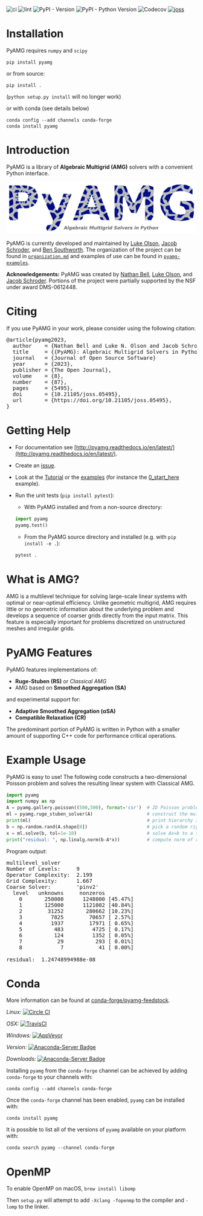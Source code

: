 ![ci](https://img.shields.io/github/actions/workflow/status/pyamg/pyamg/ci.yml?style=flat-square&label=tests)
![lint](https://img.shields.io/github/actions/workflow/status/pyamg/pyamg/lint.yml?style=flat-square&label=lint)
![PyPI - Version](https://img.shields.io/pypi/v/pyamg?style=flat-square)
![PyPI - Python Version](https://img.shields.io/pypi/pyversions/pyamg?style=flat-square)
![Codecov](https://img.shields.io/codecov/c/github/pyamg/pyamg?style=flat-square)
[![joss](https://joss.theoj.org/papers/10.21105/joss.05495/status.svg?style=flat-square)](https://doi.org/10.21105/joss.05495)

# Installation
PyAMG requires `numpy` and `scipy`

```
pip install pyamg
```

or from source:

```
pip install .
```

(`python setup.py install` will no longer work)

or with conda (see details below)

```
conda config --add channels conda-forge
conda install pyamg
```

# Introduction

PyAMG is a library of **Algebraic Multigrid (AMG)** solvers with a convenient Python interface.

![](https://raw.githubusercontent.com/pyamg/pyamg/main/docs/logo/pyamg_logo_withtext.png)

PyAMG is currently developed and maintained by
[Luke Olson](http://lukeo.cs.illinois.edu),
[Jacob Schroder](https://www.unm.edu/~jbschroder), and
[Ben Southworth](https://arxiv.org/a/southworth_b_1.html).
The organization of the project can be found in [`organization.md`](organization.md) and
examples of use can be found in [`pyamg-examples`](https://github.com/pyamg/pyamg-examples).

**Acknowledgements:**
PyAMG was created by
[Nathan Bell](http://wnbell.com/), 
[Luke Olson](http://lukeo.cs.illinois.edu), and
[Jacob Schroder](https://www.unm.edu/~jbschroder).
Portions of the project were partially supported by the NSF under award DMS-0612448.

# Citing

If you use PyAMG in your work, please consider using the following citation:

<pre>
@article{pyamg2023,
  author    = {Nathan Bell and Luke N. Olson and Jacob Schroder and Ben Southworth},
  title     = {{PyAMG}: Algebraic Multigrid Solvers in Python},
  journal   = {Journal of Open Source Software}
  year      = {2023},
  publisher = {The Open Journal},
  volume    = {8},
  number    = {87},
  pages     = {5495},
  doi       = {10.21105/joss.05495},
  url       = {https://doi.org/10.21105/joss.05495},
}
</pre>

# Getting Help

- For documentation see [http://pyamg.readthedocs.io/en/latest/](http://pyamg.readthedocs.io/en/latest/).

- Create an [issue](https://github.com/pyamg/pyamg/issues).

- Look at the [Tutorial](https://github.com/pyamg/pyamg/wiki/Tutorial) or the [examples](https://github.com/pyamg/pyamg-examples) (for instance  the [0_start_here](https://github.com/pyamg/pyamg-examples/blob/main/0_start_here/demo.py) example).

- Run the unit tests (`pip install pytest`):
  - With PyAMG installed and from a non-source directory:
  ```python
  import pyamg
  pyamg.test()
  ```
  - From the PyAMG source directory and installed (e.g. with `pip install -e .`):
  ```python
  pytest .
  ```

# What is AMG?

 AMG is a multilevel technique for solving large-scale linear systems with optimal or near-optimal efficiency.  Unlike geometric multigrid, AMG requires little or no geometric information about the underlying problem and develops a sequence of coarser grids directly from the input matrix.  This feature is especially important for problems discretized on unstructured meshes and irregular grids.

# PyAMG Features

PyAMG features implementations of:

- **Ruge-Stuben (RS)** or *Classical AMG*
- AMG based on **Smoothed Aggregation (SA)**

and experimental support for:

- **Adaptive Smoothed Aggregation (αSA)**
- **Compatible Relaxation (CR)**

The predominant portion of PyAMG is written in Python with a smaller amount of supporting C++ code for performance critical operations.

# Example Usage

PyAMG is easy to use!  The following code constructs a two-dimensional Poisson problem and solves the resulting linear system with Classical AMG.

````python
import pyamg
import numpy as np
A = pyamg.gallery.poisson((500,500), format='csr')  # 2D Poisson problem on 500x500 grid
ml = pyamg.ruge_stuben_solver(A)                    # construct the multigrid hierarchy
print(ml)                                           # print hierarchy information
b = np.random.rand(A.shape[0])                      # pick a random right hand side
x = ml.solve(b, tol=1e-10)                          # solve Ax=b to a tolerance of 1e-10
print("residual: ", np.linalg.norm(b-A*x))          # compute norm of residual vector
````

Program output:

<pre>
multilevel_solver
Number of Levels:     9
Operator Complexity:  2.199
Grid Complexity:      1.667
Coarse Solver:        'pinv2'
  level   unknowns     nonzeros
    0       250000      1248000 [45.47%]
    1       125000      1121002 [40.84%]
    2        31252       280662 [10.23%]
    3         7825        70657 [ 2.57%]
    4         1937        17971 [ 0.65%]
    5          483         4725 [ 0.17%]
    6          124         1352 [ 0.05%]
    7           29          293 [ 0.01%]
    8            7           41 [ 0.00%]

residual:  1.24748994988e-08
</pre>

# Conda

More information can be found at [conda-forge/pyamg-feedstock](https://github.com/conda-forge/pyamg-feedstock).

*Linux:*
[![Circle CI](https://circleci.com/gh/conda-forge/pyamg-feedstock.svg?style=shield)](https://circleci.com/gh/conda-forge/pyamg-feedstock)

*OSX:*
[![TravisCI](https://travis-ci.org/conda-forge/pyamg-feedstock.svg?branch=master)](https://travis-ci.org/conda-forge/pyamg-feedstock)

*Windows:*
[![AppVeyor](https://ci.appveyor.com/api/projects/status/github/conda-forge/pyamg-feedstock?svg=True)](https://ci.appveyor.com/project/conda-forge/pyamg-feedstock/branch/master)

*Version:*
[![Anaconda-Server Badge](https://anaconda.org/conda-forge/pyamg/badges/version.svg)](https://anaconda.org/conda-forge/pyamg)

*Downloads:*
[![Anaconda-Server Badge](https://anaconda.org/conda-forge/pyamg/badges/downloads.svg)](https://anaconda.org/conda-forge/pyamg)

Installing `pyamg` from the `conda-forge` channel can be achieved by adding `conda-forge` to your channels with:

```
conda config --add channels conda-forge
```

Once the `conda-forge` channel has been enabled, `pyamg` can be installed with:

```
conda install pyamg
```

It is possible to list all of the versions of `pyamg` available on your platform with:

```
conda search pyamg --channel conda-forge
```

# OpenMP

To enable OpenMP on macOS, `brew install libomp`

Then `setup.py` will attempt to add `-Xclang -fopenmp` to the compiler and `-lomp` to the linker.
